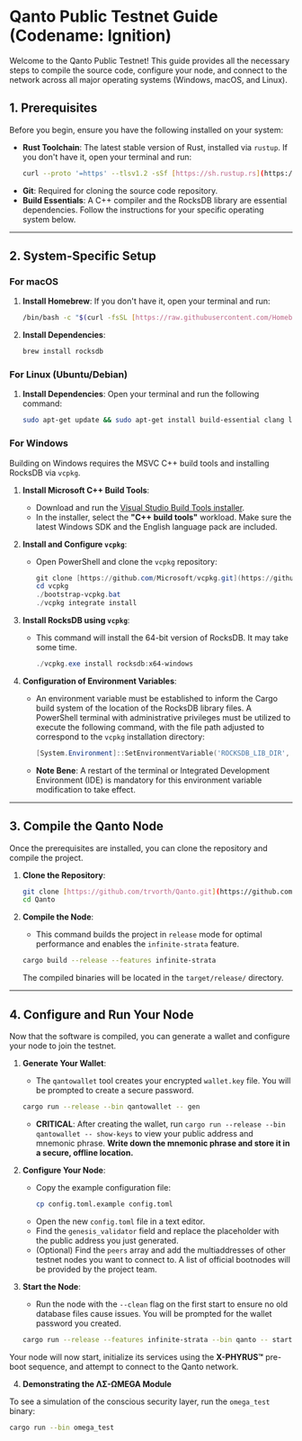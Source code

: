 # Qanto Public Testnet Guide (Codename: Ignition)

Welcome to the Qanto Public Testnet! This guide provides all the necessary steps to compile the source code, configure your node, and connect to the network across all major operating systems (Windows, macOS, and Linux).

## 1. Prerequisites

Before you begin, ensure you have the following installed on your system:

* **Rust Toolchain**: The latest stable version of Rust, installed via `rustup`. If you don't have it, open your terminal and run:
    ```bash
    curl --proto '=https' --tlsv1.2 -sSf [https://sh.rustup.rs](https://sh.rustup.rs) | sh
    ```
* **Git**: Required for cloning the source code repository.
* **Build Essentials**: A C++ compiler and the RocksDB library are essential dependencies. Follow the instructions for your specific operating system below.

---

## 2. System-Specific Setup

### For macOS

1.  **Install Homebrew**: If you don't have it, open your terminal and run:
    ```bash
    /bin/bash -c "$(curl -fsSL [https://raw.githubusercontent.com/Homebrew/install/HEAD/install.sh](https://raw.githubusercontent.com/Homebrew/install/HEAD/install.sh))"
    ```
2.  **Install Dependencies**:
    ```bash
    brew install rocksdb
    ```

### For Linux (Ubuntu/Debian)

1.  **Install Dependencies**: Open your terminal and run the following command:
    ```bash
    sudo apt-get update && sudo apt-get install build-essential clang librocksdb-dev pkg-config libssl-dev
    ```

### For Windows

Building on Windows requires the MSVC C++ build tools and installing RocksDB via `vcpkg`.

1.  **Install Microsoft C++ Build Tools**:
    * Download and run the [Visual Studio Build Tools installer](https://visualstudio.microsoft.com/visual-cpp-build-tools/).
    * In the installer, select the **"C++ build tools"** workload. Make sure the latest Windows SDK and the English language pack are included.

2.  **Install and Configure `vcpkg`**:
    * Open PowerShell and clone the `vcpkg` repository:
        ```powershell
        git clone [https://github.com/Microsoft/vcpkg.git](https://github.com/Microsoft/vcpkg.git)
        cd vcpkg
        ./bootstrap-vcpkg.bat
        ./vcpkg integrate install
        ```

3.  **Install RocksDB using `vcpkg`**:
    * This command will install the 64-bit version of RocksDB. It may take some time.
        ```powershell
        ./vcpkg.exe install rocksdb:x64-windows
        ```
4.  **Configuration of Environment Variables**:
    * An environment variable must be established to inform the Cargo build system of the location of the RocksDB library files. A PowerShell terminal with administrative privileges must be utilized to execute the following command, with the file path adjusted to correspond to the `vcpkg` installation directory:
        ```powershell
        [System.Environment]::SetEnvironmentVariable('ROCKSDB_LIB_DIR', 'C:\path\to\vcpkg\installed\x64-windows\lib', [System.EnvironmentVariableTarget]::Machine)
        ```
    * **Note Bene**: A restart of the terminal or Integrated Development Environment (IDE) is mandatory for this environment variable modification to take effect.

---

## 3. Compile the Qanto Node

Once the prerequisites are installed, you can clone the repository and compile the project.

1.  **Clone the Repository**:
    ```bash
    git clone [https://github.com/trvorth/Qanto.git](https://github.com/trvorth/Qanto.git)
    cd Qanto
    ```

2.  **Compile the Node**:
    * This command builds the project in `release` mode for optimal performance and enables the `infinite-strata` feature.
    ```bash
    cargo build --release --features infinite-strata
    ```
    The compiled binaries will be located in the `target/release/` directory.

---

## 4. Configure and Run Your Node

Now that the software is compiled, you can generate a wallet and configure your node to join the testnet.

1.  **Generate Your Wallet**:
    * The `qantowallet` tool creates your encrypted `wallet.key` file. You will be prompted to create a secure password.
    ```bash
    cargo run --release --bin qantowallet -- gen
    ```
    * **CRITICAL**: After creating the wallet, run `cargo run --release --bin qantowallet -- show-keys` to view your public address and mnemonic phrase. **Write down the mnemonic phrase and store it in a secure, offline location.**

2.  **Configure Your Node**:
    * Copy the example configuration file:
        ```bash
        cp config.toml.example config.toml
        ```
    * Open the new `config.toml` file in a text editor.
    * Find the `genesis_validator` field and replace the placeholder with the public address you just generated.
    * (Optional) Find the `peers` array and add the multiaddresses of other testnet nodes you want to connect to. A list of official bootnodes will be provided by the project team.

3.  **Start the Node**:
    * Run the node with the `--clean` flag on the first start to ensure no old database files cause issues. You will be prompted for the wallet password you created.
    ```bash
    cargo run --release --features infinite-strata --bin qanto -- start --config config.toml --wallet wallet.key --clean
    ```

Your node will now start, initialize its services using the **X-PHYRUS™** pre-boot sequence, and attempt to connect to the Qanto network.

4.  **Demonstrating the ΛΣ-ΩMEGA Module**

To see a simulation of the conscious security layer, run the `omega_test` binary:

```bash
cargo run --bin omega_test
```
